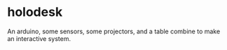holodesk
========

An arduino, some sensors, some projectors, and a table combine to make an interactive system.

